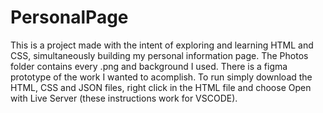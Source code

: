 # PersonalPage
This is a project made with the intent of exploring and learning HTML and CSS, simultaneously building my personal information page.
The Photos folder contains every .png and background I used.
There is a figma prototype of the work I wanted to acomplish.
To run simply download the HTML, CSS and JSON files, right click in the HTML file and choose Open with Live Server (these instructions work for VSCODE). 
